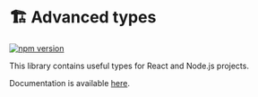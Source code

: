# 🏗️ Advanced types

[![npm version](https://badge.fury.io/js/@xenopomp%2Fadvanced-types.svg)](https://badge.fury.io/js/@xenopomp%2Fadvanced-types)

This library contains useful types for React and Node.js projects.

Documentation is available [here](https://xenopomp.github.io/advanced-types/).
